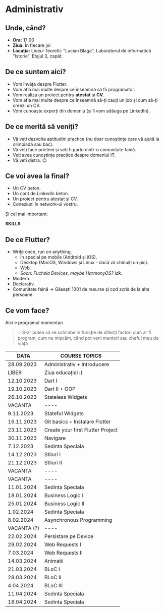 # Administrativ

## Unde, când?

- **Ora:** 17:00
- **Ziua:** În fiecare joi
- **Locația:** Liceul Teoretic "Lucian Blaga", Laboratorul de informatică "Istorie", Etajul 3, capăt.

## De ce suntem aici?

- Vom învăța despre Flutter.
- Vom afla mai multe despre ce înseamnă să fii programator.
- Vom realiza un proiect pentru **atestat** și **CV**.
- Vom afla mai multe despre ce înseamnă să-ți cauți un job și cum să-ți creezi un CV.
- Vom cunoaște experți din domeniu (și îi vom adăuga pe LinkedIn).

## De ce merită să veniți?

- Vă veți dezvolta aptitudini practice (nu doar cunoștințe care vă ajută la olimpiadă sau bac).
- Vă veți face prieteni și veți fi parte dintr-o comunitate faină.
- Veți avea cunoștințe practice despre domeniul IT.
- Vă veți distra. 😉


## Ce voi avea la final?

- Un CV beton.
- Un cont de LinkedIn beton.
- Un proiect pentru atestat și CV.
- Conexiuni în network-ul vostru.

Și cel mai important:

**SKILLS**

## De ce Flutter?

- Write once, run on anything.
  - În special pe mobile (Android și iOS).
  - Desktop (MacOS, Windows și Linux - dacă vă chinuiți un pic).
  - Web.
  - *Soon: Fuchsia Devices, maybe HarmonyOS? idk.*
- Modern.
- Declarativ.
- Comunitate faină -> Găsești 1001 de resurse și cod scris de la alte persoane.

## Ce vom face?

Aici e programul momentan

> 💡 S-ar putea să se schimbe în funcție de diferiți factori cum ar fi program, cum ne mișcăm, când pot veni mentori sau cheful meu de viață

|   DATA    | COURSE TOPICS                  |
|-----------|--------------------------------|
|28.09.2023 | Administrativ + Introducere    |
| LIBER     | Ziua educației :(              |
|12.10.2023 | Dart I                         |
|19.10.2023 | Dart II + OOP                  |
|26.10.2023 | Stateless Widgets              |
|VACANTA    | ----                           |
|9.11.2023  | Stateful Widgets               |
|16.11.2023 | Git basics + Instalare Flutter |
|23.11.2023 | Create your first Flutter Project |
|30.11.2023 | Navigare                       |
|7.12.2023  | Sedinta Speciala               |
|14.12.2023 | Stiluri I                      |
|21.12.2023 | Stiluri II                     |
|VACANTA    | ----                           |
|VACANTA    | ----                           |
|11.01.2024 | Sedinta Speciala               |
|18.01.2024 | Business Logic I               |
|25.01.2024 | Business Logic II              |
|1.02.2024  | Sedinta Speciala               |
|8.02.2024  | Asynchronous Programming       |
|VACANTA (?)| ----                           |
|22.02.2024 | Persistare pe Device           |
|29.02.2024 | Web Requests I                 |
|7.03.2024  | Web Requests II                |
|14.03.2024 | Animatii                       |
|21.03.2024 | BLoC I                         |
|28.03.2024 | BLoC II                        |
|4.04.2024  | BLoC III                       |
|11.04.2024 | Sedinta Speciala               |
|18.04.2024 | Sedinta Speciala               |
